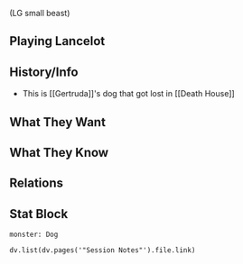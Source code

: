 (LG small beast)
## Playing Lancelot

## History/Info
- This is [[Gertruda]]'s dog that got lost in [[Death House]]

## What They Want

## What They Know

## Relations

## Stat Block

```statblock
monster: Dog
```
```dataviewjs
dv.list(dv.pages('"Session Notes"').file.link)
```
